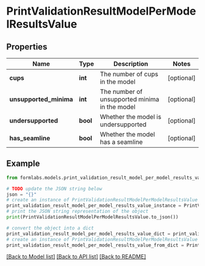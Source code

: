 # PrintValidationResultModelPerModelResultsValue


## Properties

Name | Type | Description | Notes
------------ | ------------- | ------------- | -------------
**cups** | **int** | The number of cups in the model | [optional] 
**unsupported_minima** | **int** | The number of unsupported minima in the model | [optional] 
**undersupported** | **bool** | Whether the model is undersupported | [optional] 
**has_seamline** | **bool** | Whether the model has a seamline | [optional] 

## Example

```python
from formlabs.models.print_validation_result_model_per_model_results_value import PrintValidationResultModelPerModelResultsValue

# TODO update the JSON string below
json = "{}"
# create an instance of PrintValidationResultModelPerModelResultsValue from a JSON string
print_validation_result_model_per_model_results_value_instance = PrintValidationResultModelPerModelResultsValue.from_json(json)
# print the JSON string representation of the object
print(PrintValidationResultModelPerModelResultsValue.to_json())

# convert the object into a dict
print_validation_result_model_per_model_results_value_dict = print_validation_result_model_per_model_results_value_instance.to_dict()
# create an instance of PrintValidationResultModelPerModelResultsValue from a dict
print_validation_result_model_per_model_results_value_from_dict = PrintValidationResultModelPerModelResultsValue.from_dict(print_validation_result_model_per_model_results_value_dict)
```
[[Back to Model list]](../README.md#documentation-for-models) [[Back to API list]](../README.md#documentation-for-api-endpoints) [[Back to README]](../README.md)


